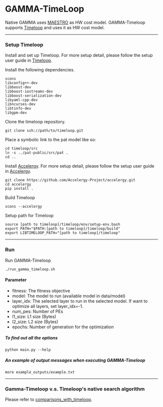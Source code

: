 # GAMMA-TimeLoop #
Native GAMMA uses [MAESTRO](http://maestro.ece.gatech.edu/) as
HW cost model. GAMMA-Timeloop supports [Timeloop](https://github.com/NVlabs/timeloop.git) and uses it as HW cost model. 

---
### Setup Timeloop ###
Install and set up Timeloop. For more setup detail, please follow the setup user guide in [Timeloop](https://github.com/NVlabs/timeloop/blob/master/README.md).

Install the following dependencies.
```
scons
libconfig++-dev
libboost-dev
libboost-iostreams-dev
libboost-serialization-dev
libyaml-cpp-dev
libncurses-dev
libtinfo-dev
libgpm-dev
```

Clone the timeloop repository.
```
git clone ssh://path/to/timeloop.git
```

Place a symbolic link to the pat model like so:
```
cd timeloop/src
ln -s ../pat-public/src/pat .
cd ..
```

Install [Accelergy](http://accelergy.mit.edu). For more setup detail, please follow the setup user guide in [Accelergy](http://accelergy.mit.edu).
```
git clone https://github.com/Accelergy-Project/accelergy.git
cd accelergy
pip install .
```

Build Timeloop
```
scons --accelergy
```

Setup path for Timeloop
```
source [path to timeloop]/timeloop/env/setup-env.bash
export PATH="$PATH:[path to timeloop]/timeloop/build"
export LIBTIMELOOP_PATH="[path to timeloop]/timeloop"
```
---
### Run ###
Run GAMMA-Timeloop
```
./run_gamma_timeloop.sh
```

#### Parameter ####
* fitness: The fitness objective 
* model: The model to run (available model in data/model)
* layer_idx: The selected layer to run in the selected model. If want to optimize all layers, set layer_idx=-1.
* num_pes: Number of PEs
* l1_size: L1 size (Bytes)
* l2_size: L2 size (Bytes)
* epochs: Number of generation for the optimization

##### To find out all the options
```
python main.py --help
```

##### An example of output messages when executing GAMMA-Timeloop
```
more example_outputs/example.txt
```
---
### Gamma-Timeloop v.s. Timeloop's native search algorithm
Please refer to [comparisons_with_timeloop](./comparisons_with_timeloop).

